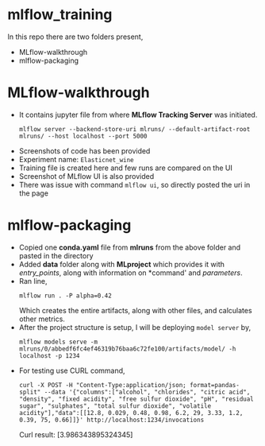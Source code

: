 # mlflow_training

In this repo there are two folders present,

* MLflow-walkthrough
* mlflow-packaging

# MLflow-walkthrough

* It contains jupyter file from where **MLflow Tracking Server** was initiated.
    ```
    mlflow server --backend-store-uri mlruns/ --default-artifact-root mlruns/ --host localhost --port 5000
    ```
* Screenshots of code has been provided
* Experiment name: `Elasticnet_wine`
* Training file is created here and few runs are compared on the UI
* Screenshot of MLflow UI is also provided
* There was issue with command `mlflow ui`, so directly posted the uri in the page

# mlflow-packaging

* Copied one **conda.yaml** file from **mlruns** from the above folder and pasted in the directory
* Added **data** folder along with **MLproject** which provides it with *entry_points*, along with information on *command' and *parameters*.
* Ran line,
    ```
    mlflow run . -P alpha=0.42
    ```
    Which creates the entire artifacts, along with other files, and calculates other metrics.
* After the project structure is setup, I will be deploying `model server` by,
    ```
    mlflow models serve -m mlruns/0/abbedf6fc4ef46319b76baa6c72fe100/artifacts/model/ -h localhost -p 1234
    ```
* For testing use CURL command,
    ```
    curl -X POST -H "Content-Type:application/json; format=pandas-split" --data '{"columns":["alcohol", "chlorides", "citric acid", "density", "fixed acidity", "free sulfur dioxide", "pH", "residual sugar", "sulphates", "total sulfur dioxide", "volatile acidity"],"data":[[12.8, 0.029, 0.48, 0.98, 6.2, 29, 3.33, 1.2, 0.39, 75, 0.66]]}' http://localhost:1234/invocations
    ```
    Curl result: [3.986343895324345]